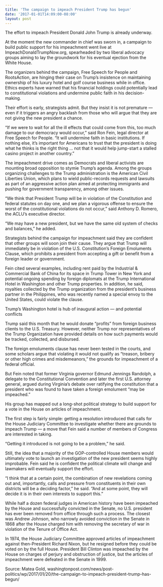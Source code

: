 ```yaml
---
title: 'The campaign to impeach President Trump has begun'
date: '2017-01-01T14:09:00-08:00'
layout: post
---
```


The effort to impeach President Donald John Trump is already underway.

At the moment the new commander in chief was sworn in, a campaign to build public support for his impeachment went live at ImpeachDonaldTrumpNow.org, spearheaded by two liberal advocacy groups aiming to lay the groundwork for his eventual ejection from the White House.

The organizers behind the campaign, Free Speech for People and RootsAction, are hinging their case on Trump’s insistence on maintaining ownership of his luxury hotel and golf course business while in office. Ethics experts have warned that his financial holdings could potentially lead to constitutional violations and undermine public faith in his decision-making.

Their effort is early, strategists admit. But they insist it is not premature — even if it triggers an angry backlash from those who will argue that they are not giving the new president a chance.

“If we were to wait for all the ill effects that could come from this, too much damage to our democracy would occur,” said Ron Fein, legal director at Free Speech for People. “It will undermine faith in basic institutions. If nothing else, it’s important for Americans to trust that the president is doing what he thinks is the right thing … not that it would help jump-start a stalled casino project in another country.”

The impeachment drive comes as Democrats and liberal activists are mounting broad opposition to stymie Trump’s agenda. Among the groups organizing challenges to the Trump administration is the American Civil Liberties Union, which plans to wield public-records requests and lawsuits as part of an aggressive action plan aimed at protecting immigrants and pushing for government transparency, among other issues.

“We think that President Trump will be in violation of the Constitution and federal statutes on day one, and we plan a vigorous offense to ensure the worst of the constitutional violations do not occur,” said Anthony D. Romero, the ACLU’s executive director.

“We may have a new president, but we have the same old system of checks and balances,” he added.

Strategists behind the campaign for impeachment said they are confident that other groups will soon join their cause. They argue that Trump will immediately be in violation of the U.S. Constitution’s Foreign Emoluments Clause, which prohibits a president from accepting a gift or benefit from a foreign leader or government.

Fein cited several examples, including rent paid by the Industrial &amp; Commercial Bank of China for its space in Trump Tower in New York and potential ongoing spending by foreign diplomats at the Trump International Hotel in Washington and other Trump properties. In addition, he said, royalties collected by the Trump organization from the president’s business partner in the Philippines, who was recently named a special envoy to the United States, could violate the clause.

Trump’s Washington hotel is hub of inaugural action — and potential conflicts

Trump said this month that he would donate “profits” from foreign business clients to the U.S. Treasury. However, neither Trump nor representatives of the Trump Organization have provided details on how such payments would be tracked, collected, and disbursed.

The foreign emoluments clause has never been tested in the courts, and some scholars argue that violating it would not qualify as “treason, bribery or other high crimes and misdemeanors,” the grounds for impeachment of a federal official.

But Fein noted that former Virginia governor Edmund Jennings Randolph, a delegate to the Constitutional Convention and later the first U.S. attorney general, argued during Virginia’s debate over ratifying the constitution that a president who was found to have taken a foreign emolument “may be impeached.”

His group has mapped out a long-shot political strategy to build support for a vote in the House on articles of impeachment.

The first step is fairly simple: getting a resolution introduced that calls for the House Judiciary Committee to investigate whether there are grounds to impeach Trump — a move that Fein said a number of members of Congress are interested in taking.

“Getting it introduced is not going to be a problem,” he said.

Still, the idea that a majority of the GOP-controlled House members would ultimately vote to launch an investigation of the new president seems highly improbable. Fein said he is confident the political climate will change and lawmakers will eventually support the effort.

“I think that at a certain point, the combination of new revelations coming out and, importantly, calls and pressure from constituents in their own districts will be a deciding factor,” he said. ”And at some point, they will decide it is in their own interests to support this.”

While half a dozen federal judges in American history have been impeached by the House and successfully convicted in the Senate, no U.S. president has ever been removed from office through such a process. The closest was Andrew Johnson, who narrowly avoided conviction in the Senate in 1868 after the House charged him with removing the secretary of war in violation of the Tenure of Office Act.

In 1974, the House Judiciary Committee approved articles of impeachment against then-President Richard Nixon, but he resigned before they could be voted on by the full House. President Bill Clinton was impeached by the House on charges of perjury and obstruction of justice, but the articles of impeachment were defeated in the Senate in 1999.

Source: Matea Gold, washingtonpost.com/news/post-politics/wp/2017/01/20/the-campaign-to-impeach-president-trump-has-begun/
